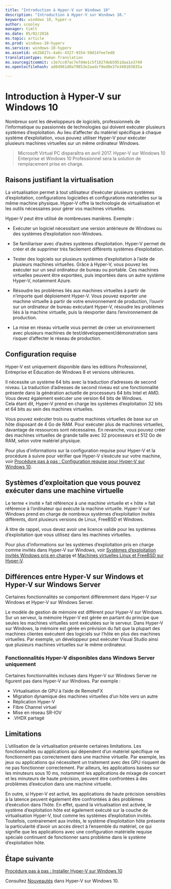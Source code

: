 ```yaml
---
title: "Introduction à Hyper-V sur Windows 10"
description: "Introduction à Hyper-V sur Windows 10."
keywords: windows 10, hyper-v
author: scooley
manager: timlt
ms.date: 05/02/2016
ms.topic: article
ms.prod: windows-10-hyperv
ms.service: windows-10-hyperv
ms.assetid: eb2b827c-4a6c-4327-9354-50d14fee7ed8
translationtype: Human Translation
ms.sourcegitcommit: c3e7cc07ac7e7d4e1c5f1827deb5951daa1e3749
ms.openlocfilehash: ad84961d0a79853e2aadcf9ed0e37e340103835a

---
```


# Introduction à Hyper-V sur Windows 10

Nombreux sont les développeurs de logiciels, professionnels de l’informatique ou passionnés de technologies qui doivent exécuter plusieurs systèmes d’exploitation.  Au lieu d’affecter du matériel spécifique à chaque système d’exploitation, vous pouvez utiliser Hyper-V pour exécuter plusieurs machines virtuelles sur un même ordinateur Windows.

> Microsoft Virtual PC disparaîtra en avril 2017. Hyper-V sur Windows 10 Enterprise et Windows 10 Professionnel sera la solution de remplacement prise en charge.  

## Raisons justifiant la virtualisation
La virtualisation permet à tout utilisateur d’exécuter plusieurs systèmes d’exploitation, configurations logicielles et configurations matérielles sur la même machine physique.  Hyper-V offre la technologie de virtualisation et les outils nécessaires pour gérer vos machines virtuelles.

Hyper-V peut être utilisé de nombreuses manières. Exemple :

* Exécuter un logiciel nécessitant une version antérieure de Windows ou des systèmes d’exploitation non-Windows. 

* Se familiariser avec d’autres systèmes d’exploitation. Hyper-V permet de créer et de supprimer très facilement différents systèmes d’exploitation.

* Tester des logiciels sur plusieurs systèmes d’exploitation à l’aide de plusieurs machines virtuelles. Grâce à Hyper-V, vous pouvez les exécuter sur un seul ordinateur de bureau ou portable. Ces machines virtuelles peuvent être exportées, puis importées dans un autre système Hyper-V, notamment Azure.

* Résoudre les problèmes liés aux machines virtuelles à partir de n’importe quel déploiement Hyper-V. Vous pouvez exporter une machine virtuelle à partir de votre environnement de production, l’ouvrir sur un ordinateur de bureau exécutant Hyper-V, résoudre les problèmes liés à la machine virtuelle, puis la réexporter dans l’environnement de production. 

* La mise en réseau virtuelle vous permet de créer un environnement avec plusieurs machines de test/développement/démonstration sans risquer d’affecter le réseau de production.

## Configuration requise
Hyper-V est uniquement disponible dans les éditions Professionnel, Entreprise et Éducation de Windows 8 et versions ultérieures.

Il nécessite un système 64 bits avec la traduction d’adresses de second niveau. La traduction d’adresses de second niveau est une fonctionnalité présente dans la génération actuelle de processeurs 64 bits Intel et AMD.  Vous devez également exécuter une version 64 bits de Windows.  
Cela étant dit, Hyper-V prend en charge les systèmes d’exploitation 32 bits et 64 bits au sein des machines virtuelles.

Vous pouvez exécuter trois ou quatre machines virtuelles de base sur un hôte disposant de 4 Go de RAM. Pour exécuter plus de machines virtuelles, davantage de ressources sont nécessaires. En revanche, vous pouvez créer des machines virtuelles de grande taille avec 32 processeurs et 512 Go de RAM, selon votre matériel physique.

Pour plus d’informations sur la configuration requise pour Hyper-V et la procédure à suivre pour vérifier que Hyper-V s’exécute sur votre machine, voir [Procédure pas à pas : Configuration requise pour Hyper-V sur Windows 10](..\quick_start\walkthrough_install.md).


## Systèmes d’exploitation que vous pouvez exécuter dans une machine virtuelle
Le terme « invité » fait référence à une machine virtuelle et « hôte » fait référence à l’ordinateur qui exécute la machine virtuelle. Hyper-V sur Windows prend en charge de nombreux systèmes d’exploitation invités différents, dont plusieurs versions de Linux, FreeBSD et Windows. 

À titre de rappel, vous devez avoir une licence valide pour les systèmes d’exploitation que vous utilisez dans les machines virtuelles. 

Pour plus d’informations sur les systèmes d’exploitation pris en charge comme invités dans Hyper-V sur Windows, voir [Systèmes d’exploitation invités Windows pris en charge](supported_guest_os.md) et [Machines virtuelles Linux et FreeBSD sur Hyper-V](https://technet.microsoft.com/library/dn531030.aspx). 


## Différences entre Hyper-V sur Windows et Hyper-V sur Windows Server
Certaines fonctionnalités se comportent différemment dans Hyper-V sur Windows et Hyper-V sur Windows Server. 

Le modèle de gestion de mémoire est différent pour Hyper-V sur Windows. Sur un serveur, la mémoire Hyper-V est gérée en partant du principe que seules les machines virtuelles sont exécutées sur le serveur. Dans Hyper-V sur Windows, la mémoire est gérée en prévision du fait que la plupart des machines clientes exécutent des logiciels sur l’hôte en plus des machines virtuelles. Par exemple, un développeur peut exécuter Visual Studio ainsi que plusieurs machines virtuelles sur le même ordinateur.

### Fonctionnalités Hyper-V disponibles dans Windows Server uniquement
Certaines fonctionnalités incluses dans Hyper-V sur Windows Server ne figurent pas dans Hyper-V sur Windows. Par exemple :

* Virtualisation de GPU à l’aide de RemoteFX 
* Migration dynamique des machines virtuelles d’un hôte vers un autre
* Réplication Hyper-V
* Fibre Channel virtuel
* Mise en réseau SR-IOV
* .VHDX partagé

## Limitations
L’utilisation de la virtualisation présente certaines limitations. Les fonctionnalités ou applications qui dépendent d’un matériel spécifique ne fonctionnent pas correctement dans une machine virtuelle. Par exemple, les jeux ou applications qui nécessitent un traitement avec des GPU risquent de ne pas fonctionner correctement. Par ailleurs, les applications basées sur les minuteurs sous 10 ms, notamment les applications de mixage de concert et les minuteurs de haute précision, peuvent être confrontées à des problèmes d’exécution dans une machine virtuelle.

En outre, si Hyper-V est activé, les applications de haute précision sensibles à la latence peuvent également être confrontées à des problèmes d’exécution dans l’hôte.  En effet, quand la virtualisation est activée, le système d’exploitation hôte est également exécuté sur la couche de virtualisation Hyper-V, tout comme les systèmes d’exploitation invités. Toutefois, contrairement aux invités, le système d’exploitation hôte présente la particularité d’avoir un accès direct à l’ensemble du matériel, ce qui signifie que les applications avec une configuration matérielle requise spéciale continuent de fonctionner sans problème dans le système d’exploitation hôte.

## Étape suivante
[Procédure pas à pas : Installer Hyper-V sur Windows 10](..\quick_start\walkthrough_install.md) 

Consultez [Nouveautés](whats_new.md) dans Hyper-V sur Windows 10.




<!--HONumber=Jul16_HO2-->


